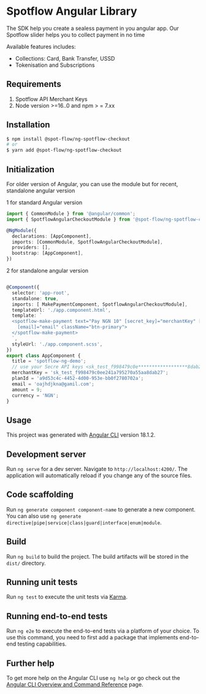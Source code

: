 # Spotflow Angular Library

The SDK help you create a sealess payment in you angular app. Our Spotflow slider helps you to collect payment in no time

Available features includes:

- Collections: Card, Bank Transfer, USSD
- Tokenisation and Subscriptions

## Requirements

1. Spotflow API Merchant Keys
2. Node version >=16..0 and npm > = 7.xx

## Installation

```bash
$ npm install @spot-flow/ng-spotflow-checkout
# or 
$ yarn add @spot-flow/ng-spotflow-checkout
```

## Initialization

For older version of Angular, you can use the module but for recent, standalone angular version

1 for standard Angular version

```typescript
import { CommonModule } from '@angular/common';
import { SpotflowAngularCheckoutModule } from '@spot-flow/ng-spotflow-checkout';

@NgModule({
  declarations: [AppComponent],
  imports: [CommonModule, SpotflowAngularCheckoutModule],
  providers: [],
  bootstrap: [AppComponent],
})
```

2 for standalone angular version

```typescript

@Component({
  selector: 'app-root',
  standalone: true,
  imports: [ MakePaymentComponent, SpotflowAngularCheckoutModule],
  templateUrl: './app.component.html',
  template: `
  <spotflow-make-payment text="Pay NGN 10" [secret_key]="merchantKey" [plan_id]="planId" [amount]="amount"
    [email]="email" className="btn-primary">
  </spotflow-make-payment>
  `,
  styleUrl: './app.component.scss',
})
export class AppComponent {
  title = 'spotflow-ng-demo';
  // use your Secre API keys <sk_test_f998479c0e******************8dab2>
  merchantKey = 'sk_test_f998479c0ee241a795270a55aa8dab27';
  planId = 'a9d53c4c-4452-4d00-953e-bb0f2780702a';
  email = 'oajhdjkna@gamil.com';
  amount = 9;
  currency = 'NGN';
}

```

## Usage

This project was generated with [Angular CLI](https://github.com/angular/angular-cli) version 18.1.2.

## Development server

Run `ng serve` for a dev server. Navigate to `http://localhost:4200/`. The application will automatically reload if you change any of the source files.

## Code scaffolding

Run `ng generate component component-name` to generate a new component. You can also use `ng generate directive|pipe|service|class|guard|interface|enum|module`.

## Build

Run `ng build` to build the project. The build artifacts will be stored in the `dist/` directory.

## Running unit tests

Run `ng test` to execute the unit tests via [Karma](https://karma-runner.github.io).

## Running end-to-end tests

Run `ng e2e` to execute the end-to-end tests via a platform of your choice. To use this command, you need to first add a package that implements end-to-end testing capabilities.

## Further help

To get more help on the Angular CLI use `ng help` or go check out the [Angular CLI Overview and Command Reference](https://angular.dev/tools/cli) page.
